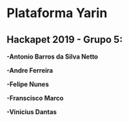 # Plataforma Yarin
<b> <h2> Hackapet 2019 - Grupo 5: </h2>
<p>-Antonio Barros da Silva Netto</p>
<p>-Andre Ferreira</p>
<p>-Felipe Nunes</p>
<p>-Franscisco Marco</p>
<p>-Vinicius Dantas</p>
</b>
